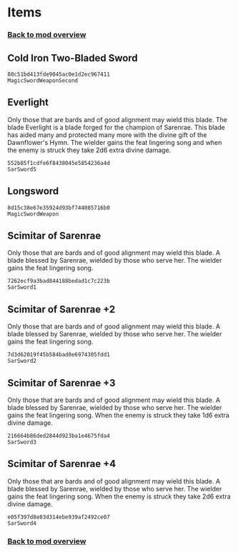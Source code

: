 # Items

### [Back to mod overview](./README.md)

## Cold Iron Two-Bladed Sword



`80c51bd413fde9045ac0e1d2ec967411`  
`MagicSwordWeaponSecond`  

## Everlight

Only those that are bards and of good alignment may wield this blade. The blade Everlight is a blade forged for the champion of Sarenrae. This blade has aided many and protected many more with the divine gift of the Dawnflower's Hymn. The wielder gains the feat lingering song and when the enemy is struck they take 2d6 extra divine damage.

`552b85f1cdfe6f8438045e5854236a4d`  
`SarSword5`  

## Longsword



`8d15c38e67e35924d93bf744085716b0`  
`MagicSwordWeapon`  

## Scimitar of Sarenrae

Only those that are bards and of good alignment may wield this blade. A blade blessed by Sarenrae, wielded by those who serve her. The wielder gains the feat lingering song.

`7262ecf9a3bad844188bedad1c7c223b`  
`SarSword1`  

## Scimitar of Sarenrae +2

Only those that are bards and of good alignment may wield this blade. A blade blessed by Sarenrae, wielded by those who serve her. The wielder gains the feat lingering song.

`7d3d62019f45b584bad0e6974305fdd1`  
`SarSword2`  

## Scimitar of Sarenrae +3

Only those that are bards and of good alignment may wield this blade. A blade blessed by Sarenrae, wielded by those who serve her. The wielder gains the feat lingering song. When the enemy is struck they take 1d6 extra divine damage.

`216664b86ded2844d923ba1e4675fda4`  
`SarSword3`  

## Scimitar of Sarenrae +4

Only those that are bards and of good alignment may wield this blade. A blade blessed by Sarenrae, wielded by those who serve her. The wielder gains the feat lingering song. When the enemy is struck they take 2d6 extra divine damage.

`e05f397d8e83d314ebe939af2492ce07`  
`SarSword4`  


### [Back to mod overview](./README.md)
